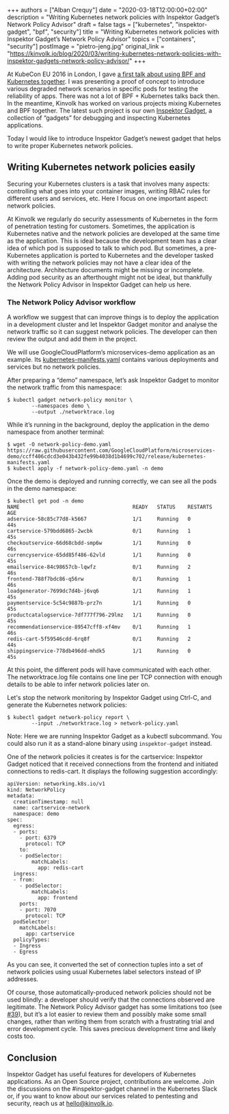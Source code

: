 +++
authors = ["Alban Crequy"]
date = "2020-03-18T12:00:00+02:00"
description = "Writing Kubernetes network policies with Inspektor Gadget’s Network Policy Advisor"
draft = false
tags = ["kubernetes", "inspektor-gadget", "bpf", "security"]
title = "Writing Kubernetes network policies with Inspektor Gadget’s Network Policy Advisor"
topics = ["containers", "security"]
postImage = "pietro-jeng.jpg"
original_link = "https://kinvolk.io/blog/2020/03/writing-kubernetes-network-policies-with-inspektor-gadgets-network-policy-advisor/"
+++

At KubeCon EU 2016 in London, I gave [a first talk about using BPF and
Kubernetes together](https://www.youtube.com/watch?v=67SyRpBja2I). I was
presenting a proof of concept to introduce various degraded network scenarios
in specific pods for testing the reliability of apps. There was not a lot of
BPF + Kubernetes talks back then. In the meantime, Kinvolk has worked on
various projects mixing Kubernetes and BPF together. The latest such project is
our own [Inspektor Gadget](https://github.com/kinvolk/inspektor-gadget), a
collection of “gadgets” for debugging and inspecting Kubernetes applications.

Today I would like to introduce Inspektor Gadget’s newest gadget that helps to
write proper Kubernetes network policies.

## Writing Kubernetes network policies easily

Securing your Kubernetes clusters is a task that involves many aspects:
controlling what goes into your container images, writing RBAC rules for
different users and services, etc. Here I focus on one important aspect:
network policies.

At Kinvolk we regularly do security assessments of Kubernetes in the form of
penetration testing for customers. Sometimes, the application is Kubernetes
native and the network policies are developed at the same time as the
application. This is ideal because the development team has a clear idea of
which pod is supposed to talk to which pod. But sometimes, a pre-Kubernetes
application is ported to Kubernetes and the developer tasked with writing the
network policies may not have a clear idea of the architecture. Architecture
documents might be missing or incomplete. Adding pod security as an
afterthought might not be ideal, but thankfully the Network Policy Advisor in
Inspektor Gadget can help us here.

### The Network Policy Advisor workflow

A workflow we suggest that can improve things is to deploy the application in a
development cluster and let Inspektor Gadget monitor and analyse the network
traffic so it can suggest network policies. The developer can then review the
output and add them in the project.

We will use GoogleCloudPlatform’s microservices-demo application as an example.
Its
[kubernetes-manifests.yaml](https://github.com/GoogleCloudPlatform/microservices-demo/blob/master/release/kubernetes-manifests.yaml)
contains various deployments and services but no network policies.

After preparing a “demo” namespace, let’s ask Inspektor Gadget to monitor the
network traffic from this namespace:

```
$ kubectl gadget network-policy monitor \
        --namespaces demo \
        --output ./networktrace.log
```

While it’s running in the background, deploy the application in the demo
namespace from another terminal:

```
$ wget -O network-policy-demo.yaml https://raw.githubusercontent.com/GoogleCloudPlatform/microservices-demo/ccff406cdcd3e043b432fe99b4038d1b4699c702/release/kubernetes-manifests.yaml
$ kubectl apply -f network-policy-demo.yaml -n demo
```

Once the demo is deployed and running correctly, we can see all the pods in the
demo namespace:

```
$ kubectl get pod -n demo
NAME                                     READY   STATUS    RESTARTS   AGE
adservice-58c85c77d8-k5667               1/1     Running   0          44s
cartservice-579bdd6865-2wcbk             0/1     Running   1          45s
checkoutservice-66d68cbdd-smp6w          1/1     Running   0          46s
currencyservice-65dd85f486-62vld         1/1     Running   0          45s
emailservice-84c98657cb-lqwfz            0/1     Running   2          46s
frontend-788f7bdc86-q56rw                0/1     Running   1          46s
loadgenerator-7699dc7d4b-j6vq6           1/1     Running   1          45s
paymentservice-5c54c9887b-prz7n          1/1     Running   0          45s
productcatalogservice-7df777f796-29lmz   1/1     Running   0          45s
recommendationservice-89547cff8-xf4mv    0/1     Running   1          46s
redis-cart-5f59546cdd-6rq8f              0/1     Running   2          44s
shippingservice-778db496dd-mhdk5         1/1     Running   0          45s
```

At this point, the different pods will have communicated with each other. The
networktrace.log file contains one line per TCP connection with enough details
to be able to infer network policies later on.

Let's stop the network monitoring by Inspektor Gadget using Ctrl-C, and
generate the Kubernetes network policies:

```
$ kubectl gadget network-policy report \
        --input ./networktrace.log > network-policy.yaml
```

Note: Here we are running Inspektor Gadget as a kubectl subcommand. You could
also run it as a stand-alone binary using `inspektor-gadget` instead.

One of the network policies it creates is for the cartservice: Inspektor Gadget
noticed that it received connections from the frontend and initiated
connections to redis-cart. It displays the following suggestion accordingly:

```
apiVersion: networking.k8s.io/v1
kind: NetworkPolicy
metadata:
  creationTimestamp: null
  name: cartservice-network
  namespace: demo
spec:
  egress:
  - ports:
    - port: 6379
      protocol: TCP
    to:
    - podSelector:
        matchLabels:
          app: redis-cart
  ingress:
  - from:
    - podSelector:
        matchLabels:
          app: frontend
    ports:
    - port: 7070
      protocol: TCP
  podSelector:
    matchLabels:
      app: cartservice
  policyTypes:
  - Ingress
  - Egress
```

As you can see, it converted the set of connection tuples into a set of network
policies using usual Kubernetes label selectors instead of IP addresses.

Of course, those automatically-produced network policies should not be used
blindly: a developer should verify that the connections observed are
legitimate. The Network Policy Advisor gadget has some limitations too (see
[#39](https://github.com/kinvolk/inspektor-gadget/issues/39)), but it’s a lot
easier to review them and possibly make some small changes, rather than writing
them from scratch with a frustrating trial and error development cycle. This
saves precious development time and likely costs too.

## Conclusion

Inspektor Gadget has useful features for developers of Kubernetes applications.
As an Open Source project, contributions are welcome. Join the discussions on
the #inspektor-gadget channel in the Kubernetes Slack or, if you want to know
about our services related to pentesting and security, reach us at
[hello@kinvolk.io](mailto:hello@kinvolk.io).
